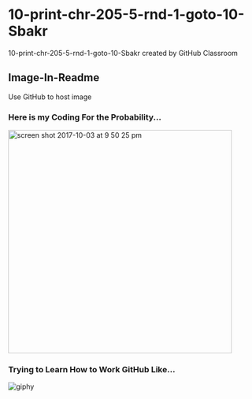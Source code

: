 # 10-print-chr-205-5-rnd-1-goto-10-Sbakr
10-print-chr-205-5-rnd-1-goto-10-Sbakr created by GitHub Classroom

## Image-In-Readme
Use GitHub to host image

### Here is my Coding For the Probability...
<img width="454" alt="screen shot 2017-10-03 at 9 50 25 pm" src="https://user-images.githubusercontent.com/31697395/31156886-f96bdc98-a884-11e7-9953-8bb77143f791.png">


### Trying to Learn How to Work GitHub Like...
![giphy](https://user-images.githubusercontent.com/31697395/31156985-a3b3df8e-a885-11e7-9c3f-848f1ff8d632.gif)
